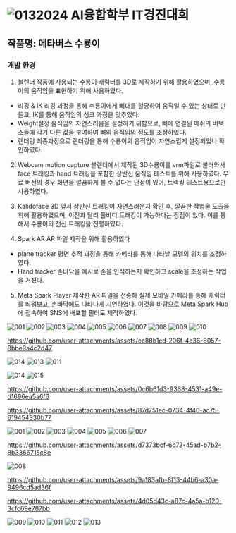 ![013](https://github.com/user-attachments/assets/bf09d040-2be6-47f5-bca4-09c837a0c368)2024 AI융합학부 IT경진대회
===
작품명: 메타버스 수룡이
---

### 개발 환경
1.	블렌더
작품에 사용되는 수룡이 캐릭터를 3D로 제작하기 위해 활용하였으며, 수룡이의 움직임을 표현하기 위해 사용하였다.
*	리깅 & IK
리깅 과정을 통해 수룡이에게 뼈대를 할당하여 움직일 수 있는 상태로 만들고, IK를 통해 움직임의 싱크 과정을 맞추었다.
*	Weight설정
움직임의 자연스러움을 설정하기 위함으로, 뼈에 연결된 메쉬의 버텍스들에 각기 다른 값을 부여하여 뼈의 움직임의 정도를 조정하였다.
*	렌더링
최종과정으로 렌더링을 통해 수룡이의 움직임이 자연스럽게 설정되었나 확인하였다.


2.	Webcam motion capture
블렌더에서 제작된 3D수룡이를 vrm파일로 불러와서 face 트래킹과 hand 트래킹을 포함한 상반신 움직임 테스트를 위해 사용하였다. 무료 버전의 경우 화면을 깔끔하게 볼 수 없다는 단점이 있어, 트랙킹 테스트용으로만 사용하였다.


3.	Kalidoface 3D
앞서 상반신 트래킹이 자연스러운지 확인 후, 깔끔한 작업물 도출을 위해 활용하였으며, 이전과 달리 풀바디 트래킹이 가능하다는 장점이 있다.
이를 통해서 수룡이의 전신 트래킹을 진행하였다.


4.	Spark AR
AR 파일 제작을 위해 활용하였다
*	plane tracker
평면 추적 과정을 통해 카메라를 통해 나타날 모델의 위치를 조정하였다.
*	Hand tracker
손바닥을 예시로 손을 인식하는지 확인하고 scale을 조정하는 작업을 거쳤다.

5.	Meta Spark Player
제작한 AR 파일을 전송해 실제 모바일 카메라를 통해 캐릭터를 띄워보고, 손바닥에도 나타나게 시연하였다. 이것을 바탕으로 Meta Spark Hub에 접속하여 SNS에 배포할 필터도 제작하였다.

![001](https://github.com/user-attachments/assets/8873ad25-57e4-45f9-a29e-517d599b2a90)
![002](https://github.com/user-attachments/assets/7accf4fd-da02-4c29-b203-437d1368259d)
![003](https://github.com/user-attachments/assets/e613e771-5845-4cfc-8111-1d51444df588)
![004](https://github.com/user-attachments/assets/37897740-58a1-4254-a749-b582a6b8becc)
![005](https://github.com/user-attachments/assets/678f3cca-e7bd-4aa9-b6ee-b0e95538709f)
![006](https://github.com/user-attachments/assets/17a7cb68-410b-47a7-8ab4-c26853cd7365)
![007](https://github.com/user-attachments/assets/2db55da2-8467-4321-8755-4974e1c9c086)
![008](https://github.com/user-attachments/assets/a87edbd4-21e8-4a2a-a86b-5629dc4fed8a)
![009](https://github.com/user-attachments/assets/4e33bf38-6f50-4a62-9a8f-0616f5d8528a)
![010](https://github.com/user-attachments/assets/68857b61-f8bb-41c8-af96-b85d1ba64d4d)



https://github.com/user-attachments/assets/ec88b1cd-206f-4e36-8057-8bbe9a4c2d47


![014](https://github.com/user-attachments/assets/b0bcb254-3f80-44ac-822a-5bcaa571c79a)
![013](https://github.com/user-attachments/assets/549f64bf-9e68-47fe-9799-537b7dfa0d81)
![011](https://github.com/user-attachments/assets/b923e287-2f23-4a18-acc9-567f869d3258)

![014](https://github.com/user-attachments/assets/b2dbaa99-8521-4a82-86ca-bc1d2aac6002)
![015](https://github.com/user-attachments/assets/e729e56c-a2a1-4843-b4d9-80989f7f0e75)


https://github.com/user-attachments/assets/0c6b61d3-9368-4531-a49e-d1696ea5a6f6




https://github.com/user-attachments/assets/87d751ec-0734-4f40-ac75-619454330b77


![001](https://github.com/user-attachments/assets/e8fc1d4a-8503-4969-beaa-cc4b485ec087)
![002](https://github.com/user-attachments/assets/ab61a3f6-c47d-4d4c-9f01-315555fc9749)
![003](https://github.com/user-attachments/assets/306c4834-2718-4b3b-86ac-6c462f95071e)
![004](https://github.com/user-attachments/assets/b9fb1b86-e37d-48b3-aa8a-601002463f8f)
![005](https://github.com/user-attachments/assets/63453084-b5b2-45e5-8d53-074c26dc680e)
![006](https://github.com/user-attachments/assets/7352cb96-72f5-4da1-a10c-3bae5730abeb)
![007](https://github.com/user-attachments/assets/55187ae6-8c6a-4776-9b9e-0c0f51b31ac9)

https://github.com/user-attachments/assets/d7373bcf-6c73-45ad-b7b2-8b3366715c8e


![008](https://github.com/user-attachments/assets/953e0411-ec36-4148-a2ba-9b5808a3a632)



https://github.com/user-attachments/assets/9a183afb-8f13-44b6-a30a-9496cd5ad36f


https://github.com/user-attachments/assets/4d05d43c-a87c-4a5a-b120-3cfc69e787bb


![009](https://github.com/user-attachments/assets/a22414d0-4d94-43db-aa2a-cd1a9ab01fbb)
![010](https://github.com/user-attachments/assets/f62c7acd-4a02-49f2-977e-449d16e92ab0)
![011](https://github.com/user-attachments/assets/2ec57a4c-ed47-4fd7-8c24-fc22a35acd0b)
![012](https://github.com/user-attachments/assets/d7c3deaa-70dd-4c88-95da-b38dfee51447)
![013](https://github.com/user-attachments/assets/21dac1a8-9675-4966-aeab-d918ea003ef9)

























